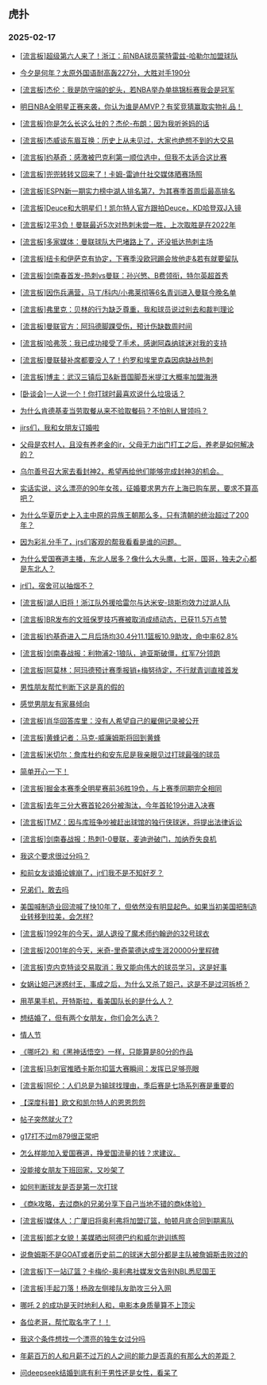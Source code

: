 ## 虎扑 
### 2025-02-17

+ [[流言板]超级第六人来了！浙江：前NBA球员蒙特雷兹-哈勒尔加盟球队](https://bbs.hupu.com/630623928.html)

+ [今夕是何年？太原外国语耐高轰227分，大胜对手190分](https://bbs.hupu.com/630623864.html)

+ [[流言板]杰伦：我是防守端的蛇头，若NBA举办单挑锦标赛我会是冠军](https://bbs.hupu.com/630623634.html)

+ [明日NBA全明星正赛来袭，你认为谁是AMVP？有奖竞猜赢取实物礼品！](https://bbs.hupu.com/630622577.html)

+ [[流言板]你是怎么长这么壮的？杰伦-布朗：因为我听爸妈的话](https://bbs.hupu.com/630623323.html)

+ [[流言板]杰威谈东眉互换：历史上从未见过，大家也绝想不到的大交易](https://bbs.hupu.com/630623550.html)

+ [[流言板]约基奇：感激被巴克利第一顺位选中，但我不太适合这比赛](https://bbs.hupu.com/630622362.html)

+ [[流言板]兜兜转转又回来了！卡姆-雷迪什社交媒体晒赛场照](https://bbs.hupu.com/630622821.html)

+ [[流言板]ESPN新一期实力榜中湖人排名第7，为其赛季首周后最高排名](https://bbs.hupu.com/630624552.html)

+ [[流言板]Deuce和大明星们！凯尔特人官方跟拍Deuce，KD哈登双J入镜](https://bbs.hupu.com/630622799.html)

+ [[流言板]2平3负！曼联最近5次对热刺未尝一胜，上次取胜是在2022年](https://bbs.hupu.com/630620369.html)

+ [[流言板]多家媒体：曼联球队大巴堵路上了，还没抵达热刺主场](https://bbs.hupu.com/630625491.html)

+ [[流言板]纽卡和伊萨克有协定，下赛季没欧冠踢会放他走&amp;若有就要留队](https://bbs.hupu.com/630624989.html)

+ [[流言板]剑南春首发-热刺vs曼联：孙兴慜、B费领衔，特尔英超首秀](https://bbs.hupu.com/630625487.html)

+ [[流言板]因伤兵满营，马丁/科内/小弗莱彻等6名青训进入曼联今晚名单](https://bbs.hupu.com/630623351.html)

+ [[流言板]弗里克：贝林的行为缺乏尊重，我和球员说过别去和裁判理论](https://bbs.hupu.com/630624045.html)

+ [[流言板]曼联官方：阿玛德脚踝受伤，预计伤缺数周时间](https://bbs.hupu.com/630621779.html)

+ [[流言板]哈弗茨：我已成功接受了手术，感谢阿森纳球迷对我的支持](https://bbs.hupu.com/630624014.html)

+ [[流言板]曼联替补席都要没人了！约罗和埃里克森因病缺战热刺](https://bbs.hupu.com/630625603.html)

+ [[流言板]博主：武汉三镇后卫&amp;新晋国脚吾米提江大概率加盟海港](https://bbs.hupu.com/630621333.html)

+ [[卧谈会]一人说一个！你打球时最喜欢说什么垃圾话？](https://bbs.hupu.com/630624312.html)

+ [为什么肯德基麦当劳取餐从来不验取餐码？不怕别人冒领吗？](https://bbs.hupu.com/630624210.html)

+ [jirs们，我和女朋友订婚啦](https://bbs.hupu.com/630624277.html)

+ [父母是农村人，且没有养老金的jr，父母无力出门打工之后，养老是如何解决的？](https://bbs.hupu.com/630623580.html)

+ [乌尔善号召大家去看封神2，希望再给他们能够完成封神3的机会。](https://bbs.hupu.com/630622724.html)

+ [实话实说，这么漂亮的90年女孩，征婚要求男方在上海已购车房，要求不算高吧？](https://bbs.hupu.com/630623835.html)

+ [为什么华夏历史上入主中原的异族王朝那么多，只有清朝的统治超过了200年？](https://bbs.hupu.com/630623914.html)

+ [因为彩礼分手了，jrs们客观的帮我看看是谁的问题。](https://bbs.hupu.com/630622286.html)

+ [为什么爱国赛道主播，东北人居多？像什么大头鹰，七哥，国哥，独夫之心都是东北人？](https://bbs.hupu.com/630624434.html)

+ [jr们，宿舍可以抽烟不？](https://bbs.hupu.com/630624161.html)

+ [[流言板]湖人旧将！浙江队外援哈雷尔与达米安-琼斯均效力过湖人队](https://bbs.hupu.com/630624669.html)

+ [[流言板]BR发布的文班保罗技巧赛被取消成绩动态，已获11.5万点赞](https://bbs.hupu.com/630625701.html)

+ [[流言板]约基奇进入二月后场均30.4分11.1篮板10.9助攻，命中率62.8%](https://bbs.hupu.com/630624580.html)

+ [[流言板]剑南春战报：利物浦2-1狼队，迪亚斯破僵，红军7分领跑](https://bbs.hupu.com/630625837.html)

+ [[流言板]阿莫林：阿玛德预计赛季报销+梅努待定，不行就青训直接首发](https://bbs.hupu.com/630625753.html)

+ [男性朋友帮忙判断下这是真的假的](https://bbs.hupu.com/630623001.html)

+ [感觉男朋友有家暴倾向](https://bbs.hupu.com/630623892.html)

+ [[流言板]肖华回答库里：没有人希望自己的雇佣记录被公开](https://bbs.hupu.com/630626253.html)

+ [[流言板]黄蜂记者：马克-威廉姆斯将回到黄蜂](https://bbs.hupu.com/630626296.html)

+ [[流言板]米切尔：詹库杜约和安东尼是我亲眼见过打球最强的球员](https://bbs.hupu.com/630626323.html)

+ [简单开心一下！](https://bbs.hupu.com/630625346.html)

+ [[流言板]掘金本赛季全明星赛前36胜19负，与上赛季同期完全相同](https://bbs.hupu.com/630625128.html)

+ [[流言板]去年三分大赛首轮26分被淘汰，今年首轮19分进入决赛](https://bbs.hupu.com/630624769.html)

+ [[流言板]TMZ：因与库班争吵被赶出球馆的独行侠球迷，将提出法律诉讼](https://bbs.hupu.com/630625615.html)

+ [[流言板]剑南春战报：热刺1-0曼联，麦迪逊破门，加纳乔失良机](https://bbs.hupu.com/630626719.html)

+ [我这个要求很过分吗？](https://bbs.hupu.com/630625011.html)

+ [和前女友谈婚论嫁崩了，jr们我不是不知好歹？](https://bbs.hupu.com/630625231.html)

+ [兄弟们，敢去吗](https://bbs.hupu.com/630625633.html)

+ [美国喊制造业回流喊了快10年了，但依然没有明显起色。如果当初美国把制造业转移到拉美，会怎样?](https://bbs.hupu.com/630624931.html)

+ [[流言板]1992年的今天，湖人退役了魔术师约翰逊的32号球衣](https://bbs.hupu.com/630625542.html)

+ [[流言板]2001年的今天，米奇-里奇蒙德达成生涯20000分里程碑](https://bbs.hupu.com/630624857.html)

+ [[流言板]克内克特谈交易取消：我又能向伟大的球员学习，这是好事](https://bbs.hupu.com/630626697.html)

+ [女娲让妲己迷惑纣王，事成之后，为什么又杀了妲己，这是不是过河拆桥？](https://bbs.hupu.com/630625066.html)

+ [用苹果手机，开特斯拉，看美国队长的是什么人？](https://bbs.hupu.com/630624851.html)

+ [想结婚了，但有两个女朋友，你们会怎么选？](https://bbs.hupu.com/630626397.html)

+ [情人节](https://bbs.hupu.com/630626648.html)

+ [《哪吒2》和《黑神话悟空》一样，只能算是80分的作品](https://bbs.hupu.com/630625645.html)

+ [[流言板]马刺官推晒卡斯尔扣篮大赛瞬间：发挥已足够亮眼](https://bbs.hupu.com/630625553.html)

+ [[流言板]阿伦：人们总是为输球找理由，季后赛是七场系列赛是重要的](https://bbs.hupu.com/630626238.html)

+ [【深度科普】欧文和凯尔特人的恩恩怨怨](https://bbs.hupu.com/630625515.html)

+ [帖子突然就火了?](https://bbs.hupu.com/630625894.html)

+ [g17打不过m879很正常吧](https://bbs.hupu.com/630625810.html)

+ [怎么样能加入爱国赛道，挣爱国流量的钱？求建议。](https://bbs.hupu.com/630626057.html)

+ [没能接女朋友下班回家，又吵架了](https://bbs.hupu.com/630626242.html)

+ [如何判断球友是否是第一次打球](https://bbs.hupu.com/630626506.html)

+ [《商k攻略，去过商k的兄弟分享下自己当地不错的商k体验》](https://bbs.hupu.com/630625580.html)

+ [[流言板]媒体人：广厦旧将奥利弗将加盟辽篮，帕顿月底合同到期离队](https://bbs.hupu.com/630626158.html)

+ [[流言板]郎才女貌！美媒晒出阿德巴约和威尔逊训练照](https://bbs.hupu.com/630626753.html)

+ [说詹姆斯不是GOAT或者历史前二的球迷大部分都是主队被詹姆斯击败过的](https://bbs.hupu.com/630626546.html)

+ [[流言板]下一站辽篮？卡梅伦-奥利弗社媒发文告别NBL悉尼国王](https://bbs.hupu.com/630626329.html)

+ [[流言板]手起刀落！杨政左侧接队友助攻三分入网](https://bbs.hupu.com/630627103.html)

+ [哪吒 2 的成功是天时地利人和，电影本身质量算不上顶尖](https://bbs.hupu.com/630626026.html)

+ [各位老哥，帮忙取名字了！！](https://bbs.hupu.com/630626616.html)

+ [我这个条件想找一个漂亮的独生女过分吗](https://bbs.hupu.com/630626037.html)

+ [年薪百万的人和月薪不过万的人之间的能力是否真的有那么大的差距？](https://bbs.hupu.com/630626721.html)

+ [问deepseek结婚到底有利于男性还是女性，看呆了](https://bbs.hupu.com/630626505.html)

